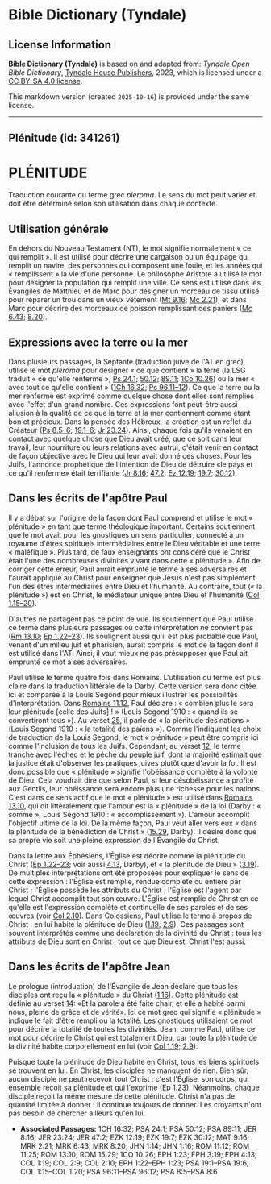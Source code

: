 # Bible Dictionary (Tyndale)

## License Information

**Bible Dictionary (Tyndale)** is based on and adapted from: _Tyndale Open Bible Dictionary_, [Tyndale House Publishers](https://tyndaleopenresources.com/), 2023, which is licensed under a [CC BY-SA 4.0 license](https://creativecommons.org/licenses/by-sa/4.0/legalcode.en).

This markdown version (created `2025-10-16`) is provided under the same license.



--------------------------------

## Plénitude (id: 341261)

PLÉNITUDE
=========

Traduction courante du terme grec *pleroma.* Le sens du mot peut varier et doit être déterminé selon son utilisation dans chaque contexte.

Utilisation générale
--------------------

En dehors du Nouveau Testament (NT), le mot signifie normalement « ce qui remplit ». Il est utilisé pour décrire une cargaison ou un équipage qui remplit un navire, des personnes qui composent une foule, et les années qui « remplissent » la vie d'une personne. Le philosophe Aristote a utilisé le mot pour désigner la population qui remplit une ville. Ce sens est utilisé dans les Évangiles de Matthieu et de Marc pour désigner un morceau de tissu utilisé pour réparer un trou dans un vieux vêtement ([Mt 9\.16](https://ref.ly/Matt9:16); [Mc 2\.21](https://ref.ly/Mark2:21)), et dans Marc pour décrire des morceaux de poisson remplissant des paniers ([Mc 6\.43](https://ref.ly/Mark6:43); [8\.20](https://ref.ly/Mark8:20)).

Expressions avec la terre ou la mer
-----------------------------------

Dans plusieurs passages, la Septante (traduction juive de l'AT en grec), utilise le mot *pleroma* pour désigner « ce que contient » la terre (la LSG traduit « ce qu'elle renferme », [Ps 24\.1](https://ref.ly/Ps24:1); [50\.12](https://ref.ly/Ps50:12); [89\.11](https://ref.ly/Ps89:11); [1Co 10\.26](https://ref.ly/1Cor10:26)) ou la mer « avec tout ce qu'elle contient » ([1Ch 16\.32](https://ref.ly/1Chr16:32); [Ps 96\.11–12](https://ref.ly/Ps96:11-Ps96:12)). Ce que la terre ou la mer renferme est exprimé comme quelque chose dont elles sont remplies avec l'effet d'un grand nombre. Ces expressions font peut\-être aussi allusion à la qualité de ce que la terre et la mer contiennent comme étant bon et précieux. Dans la pensée des Hébreux, la création est un reflet du Créateur ([Ps 8\.5–6](https://ref.ly/Ps8:5-Ps8:6); [19\.1–6](https://ref.ly/Ps19:1-Ps19:6); [Jr 23\.24](https://ref.ly/Jer23:24)). Ainsi, chaque fois qu'ils venaient en contact avec quelque chose que Dieu avait créé, que ce soit dans leur travail, leur nourriture ou leurs relations avec autrui, c'était venir en contact de façon objective avec le Dieu qui leur avait donné ces choses. Pour les Juifs, l'annonce prophétique de l'intention de Dieu de détruire «le pays et ce qu'il renferme» était terrifiante ([Jr 8\.16](https://ref.ly/Jer8:16); [47\.2](https://ref.ly/Jer47:2); [Ez 12\.19](https://ref.ly/Ezek12:19); [19\.7](https://ref.ly/Ezek19:7); [30\.12](https://ref.ly/Ezek30:12)).

Dans les écrits de l'apôtre Paul
--------------------------------

Il y a débat sur l'origine de la façon dont Paul comprend et utilise le mot « plénitude » en tant que terme théologique important. Certains soutiennent que le mot avait pour les gnostiques un sens particulier, connecté à un royaume d'êtres spirituels intermédiaires entre le Dieu véritable et une terre « maléfique ». Plus tard, de faux enseignants ont considéré que le Christ était l'une des nombreuses divinités vivant dans cette « plénitude ». Afin de corriger cette erreur, Paul aurait emprunté le terme à ses adversaires et l'aurait appliqué au Christ pour enseigner que Jésus n'est pas simplement l'un des êtres intermédiaires entre Dieu et l'humanité. Au contraire, tout (« la plénitude ») est en Christ, le médiateur unique entre Dieu et l'humanité ([Col 1\.15–20](https://ref.ly/Col1:15-Col1:20)).

D'autres ne partagent pas ce point de vue. Ils soutiennent que Paul utilise ce terme dans plusieurs passages où cette interprétation ne convient pas ([Rm 13\.10](https://ref.ly/Rom13:10); [Ep 1\.22–23](https://ref.ly/Eph1:22-Eph1:23)). Ils soulignent aussi qu'il est plus probable que Paul, venant d'un milieu juif et pharisien, aurait compris le mot de la façon dont il est utilisé dans l'AT. Ainsi, il vaut mieux ne pas présupposer que Paul ait emprunté ce mot à ses adversaires.

Paul utilise le terme quatre fois dans Romains. L'utilisation du terme est plus claire dans la traduction littérale de la Darby. Cette version sera donc citée ici et comparée à la Louis Segond pour mieux illustrer les possibilités d'interprétation. Dans [Romains 11\.12](https://ref.ly/Rom11:12), Paul déclare : « combien plus le sera leur plénitude \[celle des Juifs] ! » (Louis Segond 1910 : « quand ils se convertiront tous »). Au verset [25,](https://ref.ly/Rom11:25) il parle de « la plénitude des nations » (Louis Segond 1910 : « la totalité des païens »). Comme l'indiquent les choix de traduction de la Louis Segond, le mot « plénitude » peut être compris ici comme l'inclusion de tous les Juifs. Cependant, au verset [12](https://ref.ly/Rom11:12), le terme tranche avec l'échec et le péché du peuple juif, dont la majorité estimait que la justice était d'observer les pratiques juives plutôt que d'avoir la foi. Il est donc possible que « plénitude » signifie l'obéissance complète à la volonté de Dieu. Cela voudrait dire que selon Paul, si leur désobéissance a profité aux Gentils, leur obéissance sera encore plus une richesse pour les nations. C'est dans ce sens actif que le mot « plénitude » est utilisé dans [Romains 13\.10](https://ref.ly/Rom13:10), qui dit littéralement que l'amour est la « plénitude » de la loi (Darby : « somme », Louis Segond 1910 : « accomplissement »). L'amour accomplit l'objectif ultime de la loi. De la même façon, Paul veut aller vers eux « dans la plénitude de la bénédiction de Christ » ([15\.29](https://ref.ly/Rom15:29), Darby). Il désire donc que sa propre vie soit une pleine expression de l'Évangile du Christ.

Dans la lettre aux Éphésiens, l'Église est décrite comme la plénitude du Christ ([Ep 1\.22–23](https://ref.ly/Eph1:22-Eph1:23); voir aussi [4\.13](https://ref.ly/Eph4:13), Darby), et « la plénitude de Dieu » ([3\.19](https://ref.ly/Eph3:19)). De multiples interprétations ont été proposées pour expliquer le sens de cette expression : l'Église est remplie, rendue complète ou entière par Christ ; l'Église possède les attributs du Christ ; l'Église est l'agent par lequel Christ accomplit tout son œuvre. L'Église est remplie de Christ en ce qu'elle est l'expression complète et continuelle de ses paroles et de ses œuvres (voir [Col 2\.10](https://ref.ly/Col2:10)). Dans Colossiens, Paul utilise le terme à propos de Christ : en lui habite la plénitude de Dieu ([1\.19](https://ref.ly/Col1:19); [2\.9](https://ref.ly/Col2:9)). Ces passages sont souvent interprétés comme une déclaration de la divinité du Christ : tous les attributs de Dieu sont en Christ ; tout ce que Dieu est, Christ l'est aussi.

Dans les écrits de l'apôtre Jean
--------------------------------

Le prologue (introduction) de l'Évangile de Jean déclare que tous les disciples ont reçu la « plénitude » du Christ ([1\.16](https://ref.ly/John1:16)). Cette plénitude est définie au verset [14](https://ref.ly/John1:14): «Et la parole a été faite chair, et elle a habité parmi nous, pleine de grâce et de vérité». Ici ce mot grec qui signifie « plénitude » indique le fait d'être rempli ou la totalité. Les gnostiques utilisaient ce mot pour décrire la totalité de toutes les divinités. Jean, comme Paul, utilise ce mot pour décrire le Christ qui est totalement Dieu, car toute la plénitude de la divinité habite corporellement en lui (voir [Col 1\.19](https://ref.ly/Col1:19); [2\.9](https://ref.ly/Col2:9)).

Puisque toute la plénitude de Dieu habite en Christ, tous les biens spirituels se trouvent en lui. En Christ, les disciples ne manquent de rien. Bien sûr, aucun disciple ne peut recevoir tout Christ : c'est l'Église, son corps, qui ensemble reçoit sa plénitude et qui l'exprime ([Ep 1\.23](https://ref.ly/Eph1:23)). Néanmoins, chaque disciple reçoit la même mesure de cette plénitude. Christ n'a pas de quantité limitée à donner : il continue toujours de donner. Les croyants n'ont pas besoin de chercher ailleurs qu'en lui.

* **Associated Passages:** 1CH 16:32; PSA 24:1; PSA 50:12; PSA 89:11; JER 8:16; JER 23:24; JER 47:2; EZK 12:19; EZK 19:7; EZK 30:12; MAT 9:16; MRK 2:21; MRK 6:43; MRK 8:20; JHN 1:14; JHN 1:16; ROM 11:12; ROM 11:25; ROM 13:10; ROM 15:29; 1CO 10:26; EPH 1:23; EPH 3:19; EPH 4:13; COL 1:19; COL 2:9; COL 2:10; EPH 1:22–EPH 1:23; PSA 19:1–PSA 19:6; COL 1:15–COL 1:20; PSA 96:11–PSA 96:12; PSA 8:5–PSA 8:6

